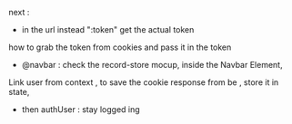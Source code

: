 next :

- in the url instead ":token" get the actual token

how to grab the token from cookies and pass it in the token

- @navbar :
  check the record-store mocup, inside the Navbar Element,

Link user from context , to save the cookie response from be , store it in state,

- then authUser : stay logged ing
